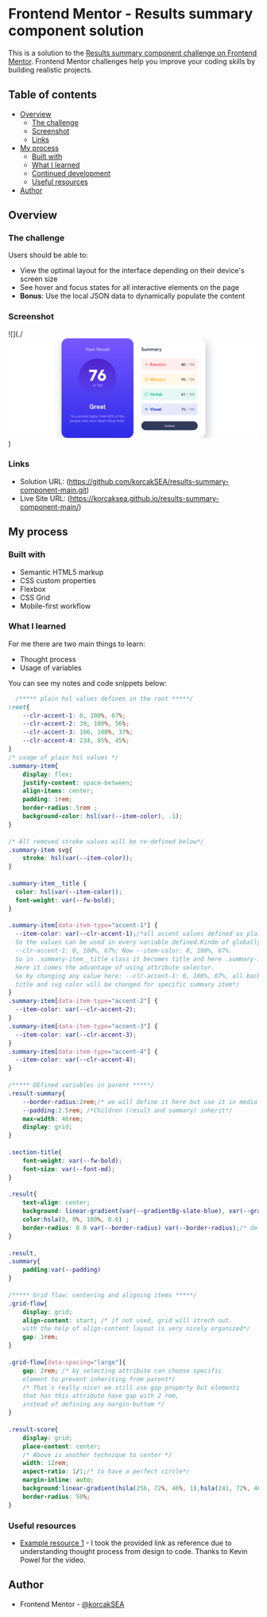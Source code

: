 # Frontend Mentor - Results summary component solution

This is a solution to the [Results summary component challenge on Frontend Mentor](https://www.frontendmentor.io/challenges/results-summary-component-CE_K6s0maV). Frontend Mentor challenges help you improve your coding skills by building realistic projects. 

## Table of contents

- [Overview](#overview)
  - [The challenge](#the-challenge)
  - [Screenshot](#screenshot)
  - [Links](#links)
- [My process](#my-process)
  - [Built with](#built-with)
  - [What I learned](#what-i-learned)
  - [Continued development](#continued-development)
  - [Useful resources](#useful-resources)
- [Author](#author)

## Overview

### The challenge

Users should be able to:

- View the optimal layout for the interface depending on their device's screen size
- See hover and focus states for all interactive elements on the page
- **Bonus**: Use the local JSON data to dynamically populate the content

### Screenshot

![](./![alt text](image.png))

### Links

- Solution URL: (https://github.com/korcakSEA/results-summary-component-main.git)
- Live Site URL: (https://korcaksea.github.io/results-summary-component-main/)

## My process

### Built with

- Semantic HTML5 markup
- CSS custom properties
- Flexbox
- CSS Grid
- Mobile-first workflow

### What I learned

For me there are two main things to learn:
- Thought process
- Usage of variables

You can see my notes and code snippets below:


```css
  /***** plain hsl values defines in the root *****/
:root{
    --clr-accent-1: 0, 100%, 67%;
    --clr-accent-2: 39, 100%, 56%;
    --clr-accent-3: 166, 100%, 37%;
    --clr-accent-4: 234, 85%, 45%;
}
/* usage of plain hsl values */
.summary-item{
    display: flex;
    justify-content: space-between;
    align-items: center;
    padding: 1rem;
    border-radius:.5rem ;
    background-color: hsl(var(--item-color), .1);
}

/* All removed stroke values will be re-defined below*/
.summary-item svg{
    stroke: hsl(var(--item-color));
}

.summary-item__title {
  color: hsl(var(--item-color));
  font-weight: var(--fw-bold);
} 

.summary-item[data-item-type="accent-1"] {
  --item-color: var(--clr-accent-1);/*all accent values defined as plain values, without hsl brackets (). 
  So the values can be used in every variable defined.Kinde of globally defined. 
  --clr-accent-1: 0, 100%, 67%; Now --item-color: 0, 100%, 67%. 
  So in .summary-item__title class it becomes title and here .summary-item svg, it becomes svg color. 
  Here it comes the advantage of using attribute selector.
  So by changing any value here: --clr-accent-1: 0, 100%, 67%, all background,
  title and svg color will be changed for specific summary item*/
}
.summary-item[data-item-type="accent-2"] {
  --item-color: var(--clr-accent-2);
}
.summary-item[data-item-type="accent-3"] {
  --item-color: var(--clr-accent-3);
}
.summary-item[data-item-type="accent-4"] {
  --item-color: var(--clr-accent-4);
}

/***** DEfined variables in parent *****/
.result-summary{
    --border-radius:2rem;/* we will define it here but use it in media qurey*/
    --padding:2.5rem; /*Children (result and summary) inherit*/
    max-width: 46rem;
    display: grid;
}

.section-title{
    font-weight: var(--fw-bold);
    font-size: var(--font-md);
}

.result{
    text-align: center;
    background: linear-gradient(var(--gradientBg-slate-blue), var(--gradientBg-royal-blue));
    color:hsla(0, 0%, 100%, 0.6) ;
    border-radius: 0 0 var(--border-radius) var(--border-radius);/* definition for each corner*/
}

.result,
.summary{
    padding:var(--padding)
} 

/***** Grid flow: centering and aligning items *****/
.grid-flow{
    display: grid;
    align-content: start; /* if not used, grid will strech out. 
    with the help of align-content layout is very nicely organized*/
    gap: 1rem;
}

.grid-flow[data-spacing="large"]{
    gap: 2rem; /* by selecting attribute can choose specific 
    element to prevent inheriting from parent*/
    /* That`s really nice! we still use gap property but elements 
    that has this attribute have gap with 2 rem,
    instead of defining any margin-buttom */
}

.result-score{
    display: grid;
    place-content: center;
    /* Above is another technique to center */
    width: 12rem;
    aspect-ratio: 1/1;/* to have a perfect circle*/
    margin-inline: auto;
    background:linear-gradient(hsla(256, 72%, 46%, 1),hsla(241, 72%, 46%, 0));
    border-radius: 50%;
}

```


### Useful resources

- [Example resource 1](https://www.youtube.com/watch?v=KqFAs5d3Yl8&t=1126s) - I took the provided link as reference due to understanding thought process from design to code. Thanks to Kevin Powel for the video.



## Author

- Frontend Mentor - [@korcakSEA](https://www.frontendmentor.io/profile/korcakSEA)


